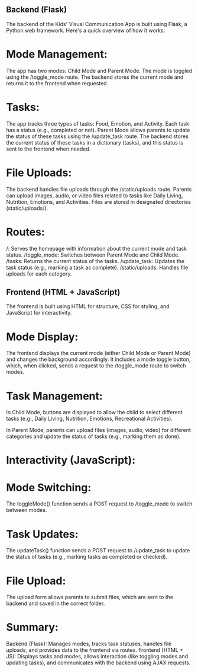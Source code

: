 ## Backend (Flask) ##
The backend of the Kids' Visual Communication App is built using Flask, a Python web framework. Here's a quick overview of how it works:

# Mode Management:
The app has two modes: Child Mode and Parent Mode. The mode is toggled using the /toggle_mode route. The backend stores the current mode and returns it to the frontend when requested.

# Tasks:
The app tracks three types of tasks: Food, Emotion, and Activity. Each task has a status (e.g., completed or not).
Parent Mode allows parents to update the status of these tasks using the /update_task route.
The backend stores the current status of these tasks in a dictionary (tasks), and this status is sent to the frontend when needed.

# File Uploads:
The backend handles file uploads through the /static/uploads route. Parents can upload images, audio, or video files related to tasks like Daily Living, Nutrition, Emotions, and Activities.
Files are stored in designated directories (static/uploads/<category>).

# Routes:
/: Serves the homepage with information about the current mode and task status.
/toggle_mode: Switches between Parent Mode and Child Mode.
/tasks: Returns the current status of the tasks.
/update_task: Updates the task status (e.g., marking a task as complete).
/static/uploads: Handles file uploads for each category.

## Frontend (HTML + JavaScript) ##
The frontend is built using HTML for structure, CSS for styling, and JavaScript for interactivity.

# Mode Display:
The frontend displays the current mode (either Child Mode or Parent Mode) and changes the background accordingly.
It includes a mode toggle button, which, when clicked, sends a request to the /toggle_mode route to switch modes.

# Task Management:
In Child Mode, buttons are displayed to allow the child to select different tasks (e.g., Daily Living, Nutrition, Emotions, Recreational Activities).

In Parent Mode, parents can upload files (images, audio, video) for different categories and update the status of tasks (e.g., marking them as done).

# Interactivity (JavaScript):

# Mode Switching: 
The toggleMode() function sends a POST request to /toggle_mode to switch between modes.
# Task Updates: 
The updateTask() function sends a POST request to /update_task to update the status of tasks (e.g., marking tasks as completed or checked).
# File Upload: 
The upload form allows parents to submit files, which are sent to the backend and saved in the correct folder.

# Summary:
Backend (Flask): Manages modes, tracks task statuses, handles file uploads, and provides data to the frontend via routes.
Frontend (HTML + JS): Displays tasks and modes, allows interaction (like toggling modes and updating tasks), and communicates with the backend using AJAX requests.